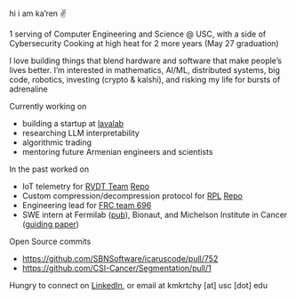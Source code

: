 hi i am ka’ren ✌️

1 serving of Computer Engineering and Science @ USC, with a side of Cybersecurity 
Cooking at high heat for 2 more years (May 27 graduation) 

I love building things that blend hardware and software that make people’s lives better.
I’m interested in mathematics, AI/ML, distributed systems, big code, robotics, investing (crypto & kalshi), and risking my life for bursts of adrenaline 

Currently working on

- building a startup at [lavalab](https://usclavalab.org/)
- researching LLM interpretability
- algorithmic trading
- mentoring future Armenian engineers and scientists

In the past worked on

- IoT telemetry for [RVDT Team](https://www.uscrvdt.com/) [Repo](https://github.com/KarenMkrtchyan/IoT_Telemetry)
- Custom compression/decompression protocol for [RPL](https://www.uscrpl.com/) [Repo](https://github.com/KarenMkrtchyan/tinytransfer)
- Engineering lead for [FRC team 696](https://www.instagram.com/reel/CuqcfmYx5_c/?utm_source=ig_web_copy_link&igsh=MzRlODBiNWFlZA==)
- SWE intern at Fermilab ([pub](https://inspirehep.net/literature/2824641)), Bionaut, and Michelson Institute in Cancer ([guiding paper](https://www.nature.com/articles/s41598-025-20514-8#author-information))

Open Source commits
- https://github.com/SBNSoftware/icaruscode/pull/752
- https://github.com/CSI-Cancer/Segmentation/pull/1

Hungry to connect on [LinkedIn](https://www.linkedin.com/in/karenmkr), or email at kmkrtchy [at] usc [dot] edu

